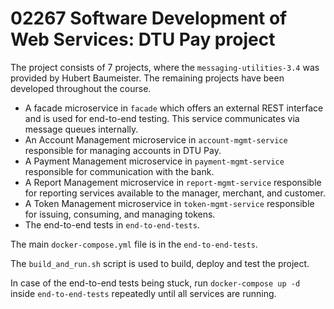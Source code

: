 # 02267 Software Development of Web Services: DTU Pay project

The project consists of 7 projects, where the `messaging-utilities-3.4` was provided by Hubert Baumeister. The remaining projects have been developed throughout the course.

- A facade microservice in `facade` which offers an external REST interface and is used for end-to-end testing. This service communicates via message queues internally.
- An Account Management microservice in `account-mgmt-service` responsible for managing accounts in DTU Pay.
- A Payment Management microservice in `payment-mgmt-service` responsible for communication with the bank.
- A Report Management microservice in `report-mgmt-service` responsible for reporting services available to the manager, merchant, and customer.
- A Token Management microservice in `token-mgmt-service` responsible for issuing, consuming, and managing tokens.
- The end-to-end tests in `end-to-end-tests`.

The main `docker-compose.yml` file is in the `end-to-end-tests`.

The `build_and_run.sh` script is used to build, deploy and test the project.

In case of the end-to-end tests being stuck, run `docker-compose up -d` inside `end-to-end-tests` repeatedly until all services are running.